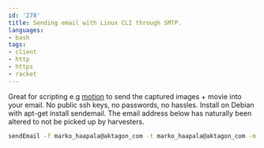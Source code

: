 ```yaml
---
id: '278'
title: Sending email with Linux CLI through SMTP.
languages:
- bash
tags:
- client
- http
- https
- racket
---
```

Great for scripting e.g [motion](http://www.lavrsen.dk/twiki/bin/view/Motion/WebHome) to send the captured images + movie into your email. No public ssh keys, no passwords, no hassles. Install on Debian with apt-get install sendemail. The email address below has naturally been altered to not be picked up by harvesters.


```bash
sendEmail -f marko_haapala@aktagon_com -t marko_haapala@aktagon_com -m "$(date -I)" -u "Possible intruder" -s smtp.aktagon.com -a /tmp/motion/file.jpg
```
    

